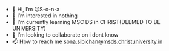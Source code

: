 - 👋 Hi, I’m @S-o-n-a
- 👀 I’m interested in nothing
- 🌱 I’m currently learning MSC DS in CHRIST(DEEMED TO BE UNIVERSITY)
- 💞️ I’m looking to collaborate on i dont know
- 📫 How to reach me sona.sibichan@msds.christuniversity.in

<!---
S-o-n-a/S-o-n-a is a ✨ special ✨ repository because its `README.md` (this file) appears on your GitHub profile.
You can click the Preview link to take a look at your changes.
--->
